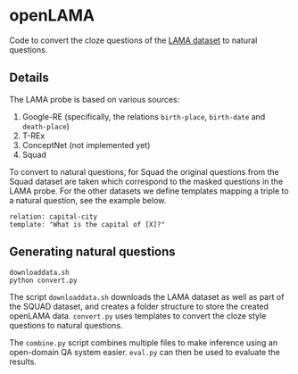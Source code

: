 # openLAMA

Code to convert the cloze questions of the [LAMA dataset](https://github.com/facebookresearch/LAMA/tree/master) to natural questions.

## Details

The LAMA probe is based on various sources:

1. Google-RE (specifically, the relations `birth-place`, `birth-date` and `death-place`)
2. T-REx 
3. ConceptNet (not implemented yet)
4. Squad

To convert to natural questions, for Squad the original questions from the Squad dataset are taken which correspond to 
the masked questions in the LAMA probe.  For the other datasets we define templates mapping a triple to a natural question, 
see the example below.

```
relation: capital-city
template: "What is the capital of [X]?"
```

## Generating natural questions

```
downloaddata.sh
python convert.py
```

The script `downloaddata.sh` downloads the LAMA dataset as well as part of the SQUAD dataset, and creates a folder structure to store the created openLAMA data. `convert.py` uses templates to convert the cloze style questions to natural questions.

The `combine.py` script combines multiple files to make inference using an open-domain QA system easier. `eval.py` can then be used to evaluate the results.




